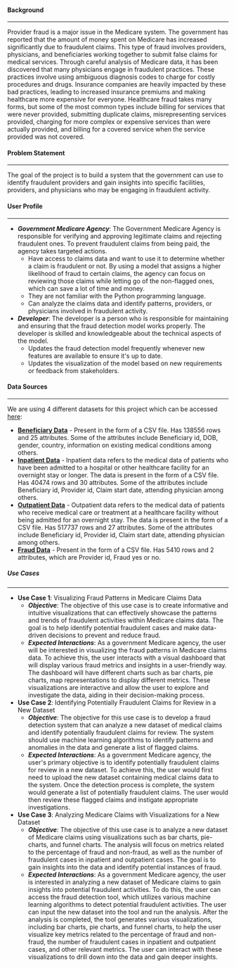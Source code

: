 #### Background
---------------
Provider fraud is a major issue in the Medicare system. The government has reported that the amount of money spent on Medicare has increased significantly due to fraudulent claims. This type of fraud involves providers, physicians, and beneficiaries working together to submit false claims for medical services. Through careful analysis of Medicare data, it has been discovered that many physicians engage in fraudulent practices. These practices involve using ambiguous diagnosis codes to charge for costly procedures and drugs. Insurance companies are heavily impacted by these bad practices, leading to increased insurance premiums and making healthcare more expensive for everyone. Healthcare fraud takes many forms, but some of the most common types include billing for services that were never provided, submitting duplicate claims, misrepresenting services provided, charging for more complex or expensive services than were actually provided, and billing for a covered service when the service provided was not covered.

#### Problem Statement
----------------------
The goal of the project is to build a system that the government can use to identify fraudulent providers and gain insights into specific facilities, providers, and physicians who may be engaging in fraudulent activity.

#### User Profile
-----------------
- ***Government Medicare Agency***:
The Government Medicare Agency is responsible for verifying and approving legitimate claims and rejecting fraudulent ones. To prevent fraudulent claims from being paid, the agency takes targeted actions.
    * Have access to claims data and want to use it to determine whether a claim is fraudulent or not. By using a model that assigns a higher likelihood of fraud to certain claims, the agency can focus on reviewing those claims while letting go of the non-flagged ones, which can save a lot of time and money.
    * They are not familiar with the Python programming language.
    * Can analyze the claims data and identify patterns, providers, or physicians involved in fraudulent activity.
- ***Developer***:
The developer is a person who is responsible for maintaining and ensuring that the fraud detection model works properly. The developer is skilled and knowledgeable about the technical aspects of the model.
    * Updates the fraud detection model frequently whenever new features are available to ensure it's up to date.
    * Updates the visualization of the model based on new requirements or feedback from stakeholders.

#### Data Sources
-----------------
We are using 4 different datasets for this project which can be accessed [here](https://www.kaggle.com/code/rohitrox/medical-provider-fraud-detection/data): 
- **[Beneficiary Data](https://www.kaggle.com/code/rohitrox/medical-provider-fraud-detection/data?select=Train_Beneficiarydata-1542865627584.csv)** - Present in the form of a CSV file. Has 138556 rows and 25 attributes. Some of the attributes include Beneficiary id, DOB, gender, country, information on existing medical conditions among others.
- **[Inpatient Data](https://www.kaggle.com/code/rohitrox/medical-provider-fraud-detection/data?select=Train_Inpatientdata-1542865627584.csv)** - Inpatient data refers to the medical data of patients who have been admitted to a hospital or other healthcare facility for an overnight stay or longer. The data is present in the form of a CSV file. Has 40474 rows and 30 attributes. Some of the attributes include Beneficiary id, Provider id, Claim start date, attending physician among others.
- **[Outpatient Data](https://www.kaggle.com/code/rohitrox/medical-provider-fraud-detection/data?select=Train_Outpatientdata-1542865627584.csv)** - Outpatient data refers to the medical data of patients who receive medical care or treatment at a healthcare facility without being admitted for an overnight stay. The data is present in the form of a CSV file. Has 517737 rows and 27 attributes. Some of the attributes include Beneficiary id, Provider id, Claim start date, attending physician among others.
- **[Fraud Data](https://www.kaggle.com/code/rohitrox/medical-provider-fraud-detection/data?select=Train-1542865627584.csv)** - Present in the form of a CSV file. Has 5410 rows and 2 attributes, which are Provider id, Fraud yes or no.

##### Use Cases
---------------
- **Use Case 1**: Visualizing Fraud Patterns in Medicare Claims Data
    * ***Objective***: The objective of this use case is to create informative and intuitive visualizations that can effectively showcase the patterns and trends of fraudulent activities within Medicare claims data. The goal is to help identify potential fraudulent cases and make data-driven decisions to prevent and reduce fraud.
    * ***Expected Interactions***: As a government Medicare agency, the user will be interested in visualizing the fraud patterns in Medicare claims data. To achieve this, the user interacts with a visual dashboard that will display various fraud metrics and insights in a user-friendly way. The dashboard will have different charts such as bar charts, pie charts, map representations to display different metrics. These visualizations are interactive and allow the user to explore and investigate the data, aiding in their decision-making process.
- **Use Case 2**: Identifying Potentially Fraudulent Claims for Review in a New Dataset
    * ***Objective***: The objective for this use case is to develop a fraud detection system that can analyze a new dataset of medical claims and identify potentially fraudulent claims for review. The system should use machine learning algorithms to identify patterns and anomalies in the data and generate a list of flagged claims.
    * ***Expected Interactions***: As a government Medicare agency, the user's primary objective is to identify potentially fraudulent claims for review in a new dataset. To achieve this, the user would first need to upload the new dataset containing medical claims data to the system. Once the detection process is complete, the system would generate a list of potentially fraudulent claims. The user would then review these flagged claims and instigate appropriate investigations.
- **Use Case 3**: Analyzing Medicare Claims with Visualizations for a New Dataset
    * ***Objective***: The objective of this use case is to analyze a new dataset of Medicare claims using visualizations such as bar charts, pie-charts, and funnel charts. The analysis will focus on metrics related to the percentage of fraud and non-fraud, as well as the number of fraudulent cases in inpatient and outpatient cases. The goal is to gain insights into the data and identify potential instances of fraud.
    * ***Expected Interactions***: As a government Medicare agency, the user is interested in analyzing a new dataset of Medicare claims to gain insights into potential fraudulent activities. To do this, the user can access the fraud detection tool, which utilizes various machine learning algorithms to detect potential fraudulent activities. The user can input the new dataset into the tool and run the analysis. After the analysis is completed, the tool generates various visualizations, including bar charts, pie charts, and funnel charts, to help the user visualize key metrics related to the percentage of fraud and non-fraud, the number of fraudulent cases in inpatient and outpatient cases, and other relevant metrics. The user can interact with these visualizations to drill down into the data and gain deeper insights.
